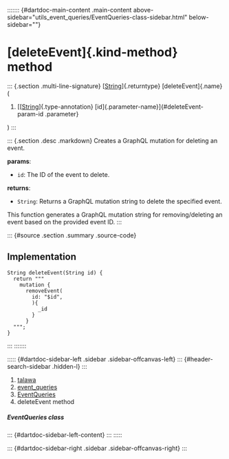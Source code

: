 ::::::: {#dartdoc-main-content .main-content above-sidebar="utils_event_queries/EventQueries-class-sidebar.html" below-sidebar=""}
<div>

# [deleteEvent]{.kind-method} method

</div>

::: {.section .multi-line-signature}
[[String](https://api.flutter.dev/flutter/dart-core/String-class.html)]{.returntype}
[deleteEvent]{.name}(

1.  [[[String](https://api.flutter.dev/flutter/dart-core/String-class.html)]{.type-annotation}
    [id]{.parameter-name}]{#deleteEvent-param-id .parameter}

)
:::

::: {.section .desc .markdown}
Creates a GraphQL mutation for deleting an event.

**params**:

-   `id`: The ID of the event to delete.

**returns**:

-   `String`: Returns a GraphQL mutation string to delete the specified
    event.

This function generates a GraphQL mutation string for removing/deleting
an event based on the provided event ID.
:::

::: {#source .section .summary .source-code}
## Implementation

``` language-dart
String deleteEvent(String id) {
  return """
    mutation {
      removeEvent(
        id: "$id",
        ){
          _id
        }
      }
  """;
}
```
:::
:::::::

::::: {#dartdoc-sidebar-left .sidebar .sidebar-offcanvas-left}
::: {#header-search-sidebar .hidden-l}
:::

1.  [talawa](../../index.html)
2.  [event_queries](../../utils_event_queries/)
3.  [EventQueries](../../utils_event_queries/EventQueries-class.html)
4.  deleteEvent method

##### EventQueries class

::: {#dartdoc-sidebar-left-content}
:::
:::::

::: {#dartdoc-sidebar-right .sidebar .sidebar-offcanvas-right}
:::
